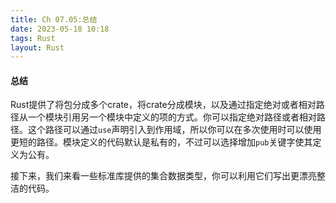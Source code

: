 ```yaml
---
title: Ch 07.05:总结
date: 2023-05-18 10:18
tags: Rust
layout: Rust
---
```

#### 总结

Rust提供了将包分成多个crate，将crate分成模块，以及通过指定绝对或者相对路径从一个模块引用另一个模块中定义的项的方式。你可以指定绝对路径或者相对路径。这个路径可以通过`use`声明引入到作用域，所以你可以在多次使用时可以使用更短的路径。模块定义的代码默认是私有的，不过可以选择增加`pub`关键字使其定义为公有。

接下来，我们来看一些标准库提供的集合数据类型，你可以利用它们写出更漂亮整洁的代码。